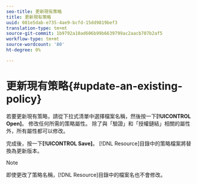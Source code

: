 ```yaml
---
seo-title: 更新現有策略
title: 更新現有策略
uuid: 081e5dab-e735-4ae9-bcfd-15dd9819bef3
translation-type: tm+mt
source-git-commit: 1b9792a10ad606b99b6639799ac2aacb707b2af5
workflow-type: tm+mt
source-wordcount: '80'
ht-degree: 0%

---
```



# 更新現有策略{#update-an-existing-policy}

若要更新現有策略，請從下拉式清單中選擇檔案名稱，然後按一下&#x200B;**[!UICONTROL Open]**。 修改任何所需的策略屬性。 除了與「驗證」和「授權鏈結」相關的屬性外，所有屬性都可以修改。

完成後，按一下&#x200B;**[!UICONTROL Save]**。 [!DNL Resource]目錄中的策略檔案將替換為更新版本。

>[!NOTE]
>
>即使更改了策略名稱，[!DNL Resource]目錄中的檔案名也不會修改。

